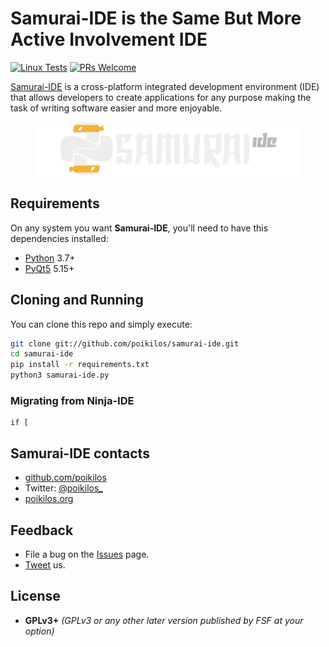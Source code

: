 # Samurai-IDE is the Same But More Active Involvement IDE
[![Linux Tests](actions/workflows/linux.yml/badge.svg)](actions/workflows/linux.yml)
[![PRs Welcome](https://img.shields.io/badge/PRs-welcome-brightgreen.svg?style=flat)](http://makeapullrequest.com)

 [Samurai-IDE](https://github.com/poikilos/samurai-ide) is a cross-platform integrated development environment (IDE) that allows developers to create applications for any purpose making the task of writing software easier and more enjoyable.

<p align="center">
  <img alt="Samurai-IDE logo" src="samurai_ide/gui/qml/img/logo.png?raw=true">
</p>


## Requirements
On any system you want **Samurai-IDE**, you'll need to have this dependencies installed:

- [Python](https://python.org "Python Homepage") 3.7+
- [PyQt5](https://riverbankcomputing.com/software/pyqt/intro) 5.15+

## Cloning and Running
You can clone this repo and simply execute:

```bash
git clone git://github.com/poikilos/samurai-ide.git
cd samurai-ide
pip install -r requirements.txt
python3 samurai-ide.py
```

### Migrating from Ninja-IDE
```
if [
```

## Samurai-IDE contacts
- [github.com/poikilos](https://github.com/poikilos)
- Twitter: [@poikilos_](https://twitter.com/poikilos_)
- [poikilos.org](https://poikilos.org)


## Feedback
- File a bug on the [Issues](https://github.com/poikilos/samurai-ide/issues) page.
- [Tweet](https://twitter/poikilos_) us.


## License
-   **GPLv3+** *(GPLv3 or any other later version published by FSF at your option)*

